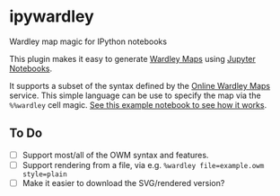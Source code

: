 # ipywardley
Wardley map magic for IPython notebooks

This plugin makes it easy to generate [Wardley Maps](https://wardley-maps-community.github.io/awesome-wardley-maps/) using [Jupyter Notebooks](https://jupyter.org/).

It supports a subset of the syntax defined by the [Online Wardley Maps](https://onlinewardleymaps.com/) service. This simple language can be use to specify the map via the `%%wardley` cell magic. [See this example notebook to see how it works](https://github.com/anjackson/ipywardley/blob/main/test/wardley-maps.ipynb).

## To Do

- [ ] Support most/all of the OWM syntax and features.
- [ ] Support rendering from a file, via e.g. `%wardley file=example.owm style=plain`
- [ ] Make it easier to download the SVG/rendered version?